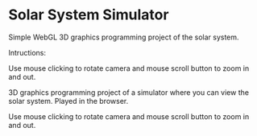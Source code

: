 # Solar System Simulator

Simple WebGL 3D graphics programming project of the solar system.

Intructions:

Use mouse clicking to rotate camera and mouse scroll button to zoom in and out.

3D graphics programming project of a simulator where you can view the solar system.
Played in the browser.

Use mouse clicking to rotate camera and mouse scroll button to zoom in and out.
